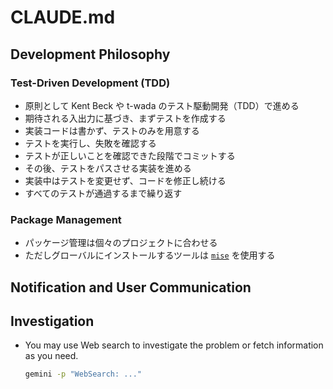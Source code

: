 # CLAUDE.md

## Development Philosophy

### Test-Driven Development (TDD)

- 原則として Kent Beck や t-wada のテスト駆動開発（TDD）で進める
- 期待される入出力に基づき、まずテストを作成する
- 実装コードは書かず、テストのみを用意する
- テストを実行し、失敗を確認する
- テストが正しいことを確認できた段階でコミットする
- その後、テストをパスさせる実装を進める
- 実装中はテストを変更せず、コードを修正し続ける
- すべてのテストが通過するまで繰り返す

### Package Management

- パッケージ管理は個々のプロジェクトに合わせる
- ただしグローバルにインストールするツールは [`mise`](https://mise.jdx.dev/) を使用する

## Notification and User Communication

## Investigation

- You may use Web search to investigate the problem or fetch information as you need.
  ```sh
  gemini -p "WebSearch: ..."
  ```
